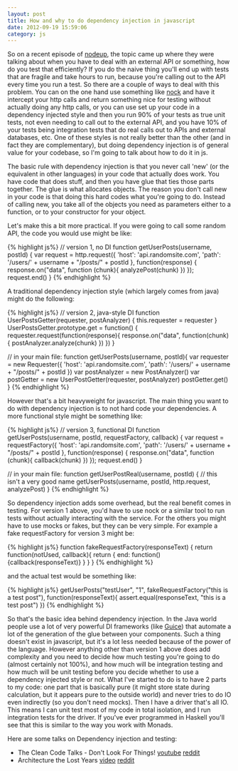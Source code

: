 ```yaml
---
layout: post
title: How and why to do dependency injection in javascript
date: 2012-09-19 15:59:06
category: js
---
```


So on a recent episode of [nodeup](http://nodeup.com/), the topic came up where
they were talking about when you have to deal with an external API or something,
how do you test that efficiently? If you do the naive thing you'll end up with
tests that are fragile and take hours to run, because you're  calling out to the
API every time you run a test. So there are a couple of ways to deal with this
problem. You can on the one hand use something like
[nock](https://github.com/flatiron/nock) and have it intercept your http calls
and return something nice for testing without actually doing any http calls, or
you can use set up your code in a dependency injected style and then you run 90%
of your tests as true unit tests, not even needing to call out to the external
API, and you have 10% of your tests being integration tests that do real calls
out to APIs and external databases, etc. One of these styles is not really
better than the other (and in fact they are complementary), but doing dependency
injection is of general value for your codebase, so I'm going to talk about how
to do it in js.

The basic rule with dependency injection is that you never call 'new' (or the
equivalent in other languages) in your code that actually does work. You have
code that does stuff, and then you have glue that ties those parts together.
The glue is what allocates objects. The reason you don't call new in your code
is that doing this hard codes what you're going to do. Instead of calling new,
you take all of the objects you need as parameters either to a function, or to
your constructor for your object.

Let's make this a bit more practical. If you were going to call some random API, the code you would use might be like:


{% highlight js%}
// version 1, no DI
function getUserPosts(username, postId) {
	var request = http.request({
		'host': 'api.randomsite.com',
		'path': '/users/' + username + "/posts/" + postId
	},
	function(response) {
		response.on("data", function (chunk){
			analyzePost(chunk)
		})
	});
	request.end()
}
{% endhighlight %}


A traditional dependency injection style (which largely comes from java) might do the following:

{% highlight js%}
// version 2, java-style DI
function UserPostsGetter(requester, postAnalyzer) {
	this.requester = requester
}
UserPostsGetter.prototype.get = function() {
	requester.request(function(response){
		response.on("data", function(chunk){
			postAnalyzer.analyze(chunk)
		})
	})
}

// in your main file:
function getUserPosts(username, postId){
	var requester = new Requester({
		'host': 'api.randomsite.com',
		'path': '/users/' + username + "/posts/" + postId
	})
	var postAnalyzer = new PostAnalyzer()
	var postGetter = new UserPostGetter(requester, postAnalyzer)
	postGetter.get()
}
{% endhighlight %}


However that's a bit heavyweight for javascript. The main thing you want to do
with dependency injection is to not hard code your dependencies. A more
functional style might be something like:


{% highlight js%}
// version 3, functional DI
function getUserPosts(username, postId, requestFactory, callback) {
	var request = requestFactory({
		'host': 'api.randomsite.com',
		'path': '/users/' + username + "/posts/" + postId
	},
	function(response) {
		response.on("data", function (chunk){
			callback(chunk)
		})
	});
	request.end()
}

// in your main file:
function getUserPostReal(username, postId) { // this isn't a very good name
	getUserPosts(username, postId, http.request, analyzePost)
}
{% endhighlight %}


So dependency injection adds some overhead, but the real benefit comes in testing. For version 1 above, you'd have to use nock or a similar tool to run tests without actually interacting with the service. For the others you might have to use mocks or fakes, but they can be very simple. For example a fake requestFactory for version 3 might be:


{% highlight js%}
function fakeRequestFactory(responseText) {
	return function(notUsed, callback){
		return {
			end: function() {callback(responseText)}
		}
	}
}
{% endhighlight %}

and the actual test would be something like:

{% highlight js%}
getUserPosts("testUser", "1", fakeRequestFactory("this is a test post"), function(responseText){
	assert.equal(responseText, "this is a test post")
})
{% endhighlight %}


So that's the basic idea behind dependency injection. In the Java world people
use a lot of very powerful DI frameworks (like
[Guice](http://code.google.com/p/google-guice/)) that automate a lot of the
generation of the glue between your components. Such a thing doesn't exist in
javascript, but it's a lot less needed because of the power of the language.
However anything other than version 1 above does add complexity and you need
to decide how much testing you're going to do (almost certainly not 100%), and
how much will be integration testing and how much will be unit testing before
you decide whether to use a dependency injected style or not. What I've
started to do is to have 2 parts to my code: one part that is basically pure
(it might store state during calculation, but it appears pure to the outside
world) and never tries to do IO even indirectly (so you don't need mocks).
Then I have a driver that's all IO. This means I can unit test most of my code
in total isolation, and I run integration tests for the driver. If you've ever
programmed in Haskell you'll see that this is similar to the way you work with
Monads.

Here are some talks on Dependency injection and testing:

* The Clean Code Talks - Don't Look For Things! [youtube](http://www.youtube.com/watch?feature=player_embedded&v=RlfLCWKxHJ0) [reddit](http://www.reddit.com/r/techlectures/comments/1064fp/the_clean_code_talks_dont_look_for_things_google/)
* Architecture the Lost Years [video](http://confreaks.com/videos/759-rubymidwest2011-keynote-architecture-the-lost-years) [reddit](http://www.reddit.com/r/techlectures/comments/pjq9i/architecture_the_lost_years_robert_martin_ruby/)